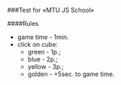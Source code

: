###Test for «MTU JS School»

####Rules
- game time - 1min.
- click on cube:
    - green - 1p.;
    - blue - 2p.;
    - yellow - 3p.;
    - golden - +5sec. to game time.
